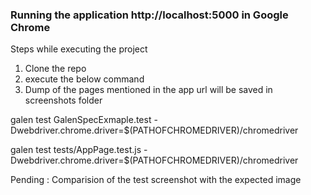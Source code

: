 ### Running the application http://localhost:5000 in Google Chrome


Steps while executing the project 

1) Clone the repo
2) execute the below command
3) Dump of the pages mentioned in the app url will be saved in screenshots folder


galen test GalenSpecExmaple.test -Dwebdriver.chrome.driver=$(PATHOFCHROMEDRIVER)/chromedriver


galen test tests/AppPage.test.js -Dwebdriver.chrome.driver=$(PATHOFCHROMEDRIVER)/chromedriver



Pending : Comparision of the test screenshot with the expected image
